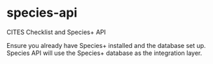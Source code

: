 species-api
===========

CITES Checklist and Species+ API

Ensure you already have Species+ installed and the database set up. Species API will use the Species+ database as the integration layer.